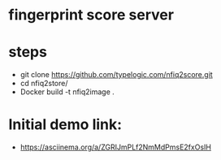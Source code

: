 # fingerprint score server
# steps
- git clone https://github.com/typelogic.com/nfiq2score.git
- cd nfiq2store/
- Docker build -t nfiq2image .

# Initial demo link:
- https://asciinema.org/a/ZGRIJmPLf2NmMdPmsE2fxOsIH
